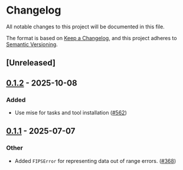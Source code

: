 # Changelog

All notable changes to this project will be documented in this file.

The format is based on [Keep a Changelog](https://keepachangelog.com/en/1.0.0/),
and this project adheres to [Semantic Versioning](https://semver.org/spec/v2.0.0.html).

## [Unreleased]

## [0.1.2](https://github.com/CDCgov/ixa/compare/ixa-fips-v0.1.1...ixa-fips-v0.1.2) - 2025-10-08

### Added

- Use mise for tasks and tool installation ([#562](https://github.com/CDCgov/ixa/pull/562))

## [0.1.1](https://github.com/CDCgov/ixa/compare/ixa-fips-v0.1.0...ixa-fips-v0.1.1) - 2025-07-07

### Other

- Added `FIPSError` for representing data out of range errors. ([#368](https://github.com/CDCgov/ixa/pull/368))
